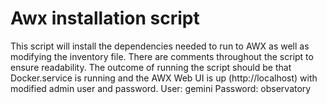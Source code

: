 # Awx installation script

This script will install the dependencies needed to run to AWX as well as modifying the inventory file. 
There are comments throughout the script to ensure readability.
The outcome of running the script should be that Docker.service is running and the AWX Web UI is up (http://localhost) with modified admin user and password. User: gemini Password: observatory
